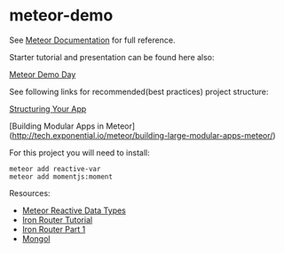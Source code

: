 # meteor-demo

See [Meteor Documentation](http://docs.meteor.com/#/full/quickstart) for full reference.

Starter tutorial and presentation can be found here also:

[Meteor Demo Day](http://slides.com/jasonsewell/meteor-day#/)

See following links for recommended(best practices) project structure:

[Structuring Your App](http://docs.meteor.com/#/full/structuringyourapp)

[Building Modular Apps in Meteor]
(http://tech.exponential.io/meteor/building-large-modular-apps-meteor/)

For this project you will need to install:

```
meteor add reactive-var
meteor add momentjs:moment

```

Resources:
* [Meteor Reactive Data Types](http://richsilv.github.io/meteor/meteor-reactive-data-types/)
* [Iron Router Tutorial](http://www.manuel-schoebel.com/blog/iron-router-tutorial)
* [Iron Router Part 1](http://meteortips.com/tutorial/iron-router-part-1/)
* [Mongol](https://github.com/msavin/Mongol)